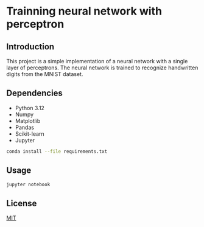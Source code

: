 # Trainning neural network with perceptron

## Introduction
This project is a simple implementation of a neural network with a single layer of perceptrons. The neural network is trained to recognize handwritten digits from the MNIST dataset.

## Dependencies
- Python 3.12
- Numpy
- Matplotlib
- Pandas
- Scikit-learn
- Jupyter

```bash
conda install --file requirements.txt
```

## Usage
```bash
jupyter notebook
```

## License
[MIT](https://choosealicense.com/licenses/mit/)
```